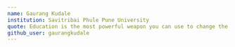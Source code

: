 ```yaml
---
name: Gaurang Kudale
institution: Savitribai Phule Pune University
quote: Education is the most powerful weapon you can use to change the world
github_user: gaurangkudale
---
```

